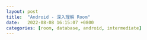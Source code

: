 ```yaml
---
layout: post
title:  "Android - 深入理解 Room"
date:   2022-08-08 16:15:07 +0800
categories: [room, database, android, intermediate]
---
```

